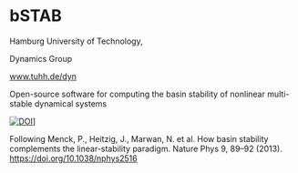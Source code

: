 # bSTAB

Hamburg University of Technology,

Dynamics Group

www.tuhh.de/dyn


Open-source software for computing the basin stability of nonlinear multi-stable dynamical systems

[![DOI](https://zenodo.org/badge/278140661.svg)](https://zenodo.org/badge/latestdoi/278140661)]

Following
Menck, P., Heitzig, J., Marwan, N. et al. How basin stability complements the linear-stability paradigm. Nature Phys 9, 89–92 (2013). https://doi.org/10.1038/nphys2516 
